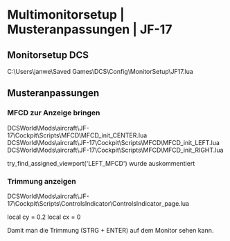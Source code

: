 # Multimonitorsetup | Musteranpassungen | JF-17

## Monitorsetup DCS

C:\Users\janwe\Saved Games\DCS\Config\MonitorSetup\JF17.lua

## Musteranpassungen

### MFCD zur Anzeige bringen

DCSWorld\Mods\aircraft\JF-17\Cockpit\Scripts\MFCD\MFCD_init_CENTER.lua
DCSWorld\Mods\aircraft\JF-17\Cockpit\Scripts\MFCD\MFCD_init_LEFT.lua
DCSWorld\Mods\aircraft\JF-17\Cockpit\Scripts\MFCD\MFCD_init_RIGHT.lua

try_find_assigned_viewport('LEFT_MFCD') wurde auskommentiert

### Trimmung anzeigen

DCSWorld\Mods\aircraft\JF-17\Cockpit\Scripts\ControlsIndicator\ControlsIndicator_page.lua

local cy = 0.2
local cx = 0

Damit man die Trimmung (STRG + ENTER) auf dem Monitor sehen kann.

